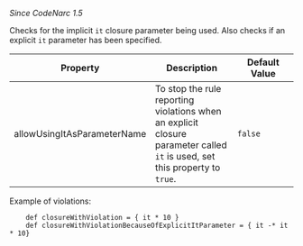 *Since CodeNarc 1.5*

Checks for the implicit `it` closure parameter being used. Also checks
if an explicit `it` parameter has been specified.

<table>
<colgroup>
<col style="width: 40%" />
<col style="width: 33%" />
<col style="width: 25%" />
</colgroup>
<thead>
<tr class="header">
<th>Property</th>
<th>Description</th>
<th>Default Value</th>
</tr>
</thead>
<tbody>
<tr class="odd">
<td>allowUsingItAsParameterName</td>
<td>To stop the rule reporting violations when an explicit closure parameter called <code>it</code> is used, set this property to <code>true</code>.</td>
<td><code>false</code></td>
</tr>
</tbody>
</table>

Example of violations:

``` 
    def closureWithViolation = { it * 10 }
    def closureWithViolationBecauseOfExplicitItParameter = { it -* it * 10}
```
